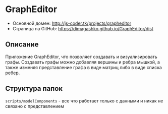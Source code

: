 # GraphEditor
- Основной домен: http://js-coder.tk/projects/grapheditor
- Страница на GitHub: https://dimagashko.github.io/GraphEditor/dist

## Описание
Приложение GraphEditor, что позволяет создавать и визуализировать графы.
Создавать графы можно добавляя вершины и ребра мышкой, а также изменяя представление графа в виде матриц либо в виде списка ребер.

## Структура папок
`scripts/modelComponents` - все что работает только с данными и никак не связано с представлением